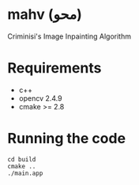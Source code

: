 mahv (محو)
====

Criminisi's Image Inpainting Algorithm

Requirements
============

* c++
* opencv 2.4.9
* cmake >= 2.8

Running the code
================

```
cd build
cmake ..
./main.app
```
